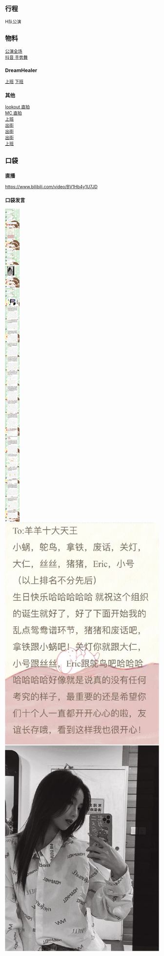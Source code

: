 ## 行程
H队公演<br>

## 物料
[公演全场](https://www.bilibili.com/video/BV1eg411V7DD)<br>
[抖音 手势舞](https://www.douyin.com/video/7003291973406690599?)
### DreamHealer
[上班](https://weibo.com/6375088879/Kwkul6F2l)
[下班](https://weibo.com/6375088879/KwmHSsnS0)
### 其他
[lookout 直拍](https://weibo.com/6864313428/KwmAgyi9f)<br>
[MC 直拍](https://weibo.com/6864313428/Kwn7Z6r6O)<br>
[上班](https://weibo.com/6141454100/Kwkre73gQ)<br>
[出街](https://weibo.com/2971625284/KwmRHF24a)<br>
[出街](https://weibo.com/3817410647/KwmYoxkL6)<br>
[出街](https://weibo.com/5106963620/KwmYTyV9l)<br>
[上班](https://weibo.com/7246477032/KwrDCe4pV)<br>

## 口袋
### 直播
https://www.bilibili.com/video/BV1Hb4y1U7JD
### 口袋发言
![口袋发言](./pocket48/imgs/messages1.jpeg)<br>
![口袋图片](./pocket48/imgs/P1.jpeg)<br>
![口袋图片](./pocket48/imgs/P2.jpeg)<br>